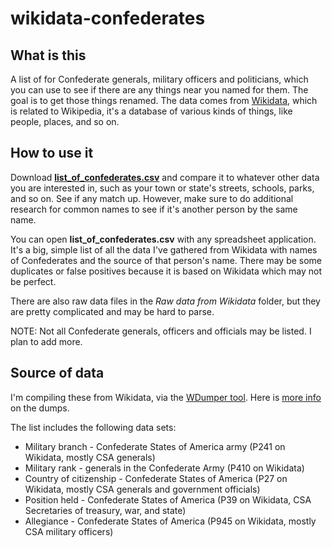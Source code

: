 # wikidata-confederates

## What is this
A list of for Confederate generals, military officers and politicians, which you can use to see if there are any things near you named for them. The goal is to get those things renamed. The data comes from [Wikidata](https://www.wikidata.org), which is related to Wikipedia, it's a database of various kinds of things, like people, places, and so on.

## How to use it
Download **[list_of_confederates.csv](https://raw.githubusercontent.com/aawiseman/wikidata-confederates/master/list_of_confederates.csv)**  and compare it to whatever other data you are interested in, such as your town or state's streets, schools, parks, and so on. See if any match up. However, make sure to do additional research for common names to see if it's another person by the same name. 

You can open **list_of_confederates.csv** with any spreadsheet application. It's a big, simple list of all the data I've gathered from Wikidata with names of Confederates and the source of that person's name. There may be some duplicates or false positives because it is based on Wikidata which may not be perfect.

There are also raw data files in the *Raw data from Wikidata* folder, but they are pretty complicated and may be hard to parse.

NOTE: Not all Confederate generals, officers and officials may be listed. I plan to add more.

## Source of data
I'm compiling these from Wikidata, via the [WDumper tool](https://tools.wmflabs.org/wdumps/dumps). Here is [more info](https://www.wikidata.org/wiki/Wikidata:Database_download) on the dumps. 

The list includes the following data sets:

- Military branch - Confederate States of America army (P241 on Wikidata, mostly CSA generals)
- Military rank - generals in the Confederate Army (P410 on Wikidata)
- Country of citizenship - Confederate States of America (P27 on Wikidata, mostly CSA generals and government officials)
- Position held - Confederate States of America (P39 on Wikidata, CSA Secretaries of treasury, war, and state)
- Allegiance - Confederate States of America (P945 on Wikidata, mostly CSA military officers)


